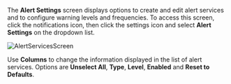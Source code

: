 ---
---

The **Alert Settings** screen displays options to create and edit alert services and to configure warning levels and frequencies.
To access this screen, click the <span class="material-icons">notifications</span> icon, then click the <span class="material-icons">settings</span> icon and select **Alert Settings** on the dropdown list.

![AlertServicesScreen](/images/SCALE/23.10/AlertSettingsScreen.png "TrueNAS SCALE Alert Services")

Use **Columns** to change the information displayed in the list of alert services. Options are **Unselect All**, **Type**, **Level**, **Enabled** and **Reset to Defaults**.
